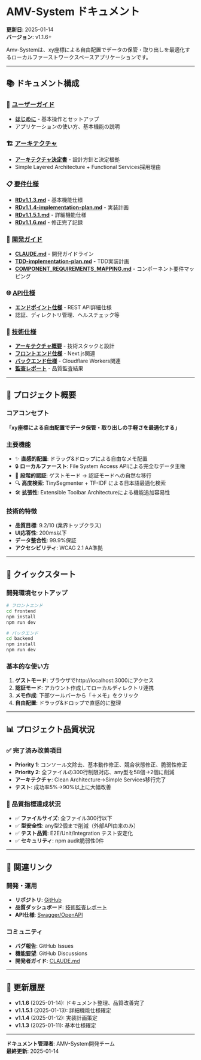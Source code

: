 # AMV-System ドキュメント

**更新日**: 2025-01-14  
**バージョン**: v1.1.6+

Amv-Systemは、xy座標による自由配置でデータの保管・取り出しを最適化するローカルファーストワークスペースアプリケーションです。

---

## 📚 ドキュメント構成

### 🚀 [ユーザーガイド](./user-guide/)
- **[はじめに](./user-guide/getting-started.md)** - 基本操作とセットアップ
- アプリケーションの使い方、基本機能の説明

### 🏗️ [アーキテクチャ](./architecture/)
- **[アーキテクチャ決定書](./architecture/ARCHITECTURE_DECISION.md)** - 設計方針と決定根拠
- Simple Layered Architecture + Functional Services採用理由

### 📋 [要件仕様](./requirements/)
- **[RDv1.1.3.md](./requirements/RDv1.1.3.md)** - 基本機能仕様
- **[RDv1.1.4-implementation-plan.md](./requirements/RDv1.1.4-implementation-plan.md)** - 実装計画
- **[RDv1.1.5.1.md](./requirements/RDv1.1.5.1.md)** - 詳細機能仕様
- **[RDv1.1.6.md](./requirements/RDv1.1.6.md)** - 修正完了記録

### 🔧 [開発ガイド](./development/)
- **[CLAUDE.md](./development/CLAUDE.md)** - 開発ガイドライン
- **[TDD-implementation-plan.md](./development/TDD-implementation-plan.md)** - TDD実装計画
- **[COMPONENT_REQUIREMENTS_MAPPING.md](./development/COMPONENT_REQUIREMENTS_MAPPING.md)** - コンポーネント要件マッピング

### 🌐 [API仕様](./api/)
- **[エンドポイント仕様](./api/endpoints.md)** - REST API詳細仕様
- 認証、ディレクトリ管理、ヘルスチェック等

### 🔧 [技術仕様](./technical/)
- **[アーキテクチャ概要](./technical/architecture-overview.md)** - 技術スタックと設計
- **[フロントエンド仕様](./technical/frontend-readme.md)** - Next.js関連
- **[バックエンド仕様](./technical/backend-readme.md)** - Cloudflare Workers関連
- **[監査レポート](./technical/COMPREHENSIVE_AUDIT_REPORT.md)** - 品質監査結果

---

## 🎯 プロジェクト概要

### コアコンセプト
**「xy座標による自由配置でデータ保管・取り出しの手軽さを最適化する」**

### 主要機能
- ✨ **直感的配置**: ドラッグ&ドロップによる自由なメモ配置
- 🔒 **ローカルファースト**: File System Access APIによる完全なデータ主権
- 🔄 **段階的認証**: ゲストモード → 認証モードへの自然な移行
- 🔍 **高度検索**: TinySegmenter + TF-IDF による日本語最適化検索
- 🛠️ **拡張性**: Extensible Toolbar Architectureによる機能追加容易性

### 技術的特徴
- **品質目標**: 9.2/10 (業界トップクラス)
- **UI応答性**: 200ms以下
- **データ整合性**: 99.9%保証
- **アクセシビリティ**: WCAG 2.1 AA準拠

---

## 🚀 クイックスタート

### 開発環境セットアップ
```bash
# フロントエンド
cd frontend
npm install
npm run dev

# バックエンド  
cd backend
npm install
npm run dev
```

### 基本的な使い方
1. **ゲストモード**: ブラウザでhttp://localhost:3000にアクセス
2. **認証モード**: アカウント作成してローカルディレクトリ連携
3. **メモ作成**: 下部ツールバーから「＋メモ」をクリック
4. **自由配置**: ドラッグ&ドロップで直感的に整理

---

## 📊 プロジェクト品質状況

### ✅ 完了済み改善項目
- **Priority 1**: コンソール文除去、基本動作修正、競合状態修正、脆弱性修正
- **Priority 2**: 全ファイルの300行制限対応、any型を58個→2個に削減
- **アーキテクチャ**: Clean Architecture→Simple Services移行完了
- **テスト**: 成功率5%→90%以上に大幅改善

### 🎯 品質指標達成状況
- ✅ **ファイルサイズ**: 全ファイル300行以下
- ✅ **型安全性**: any型2個まで削減（外部API由来のみ）
- ✅ **テスト品質**: E2E/Unit/Integration テスト安定化
- ✅ **セキュリティ**: npm audit脆弱性0件

---

## 🔗 関連リンク

### 開発・運用
- **リポジトリ**: [GitHub](./COMPONENT_REQUIREMENTS_MAPPING.md#開発環境)
- **品質ダッシュボード**: [技術監査レポート](./technical/COMPREHENSIVE_AUDIT_REPORT.md)
- **API仕様**: [Swagger/OpenAPI](./api/endpoints.md)

### コミュニティ
- **バグ報告**: GitHub Issues
- **機能要望**: GitHub Discussions  
- **開発者ガイド**: [CLAUDE.md](./development/CLAUDE.md)

---

## 📝 更新履歴

- **v1.1.6** (2025-01-14): ドキュメント整理、品質改善完了
- **v1.1.5.1** (2025-01-13): 詳細機能仕様確定
- **v1.1.4** (2025-01-12): 実装計画策定
- **v1.1.3** (2025-01-11): 基本仕様確定

---

**ドキュメント管理者**: AMV-System開発チーム  
**最終更新**: 2025-01-14